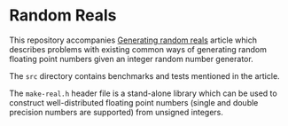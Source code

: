 # Random Reals

This repository accompanies [Generating random
reals](https://mina86.com/2016/random-reals/) article which describes
problems with existing common ways of generating random floating point
numbers given an integer random number generator.

The `src` directory contains benchmarks and tests mentioned in the
article.

The `make-real.h` header file is a stand-alone library which can be
used to construct well-distributed floating point numbers (single and
double precision numbers are supported) from unsigned integers.
